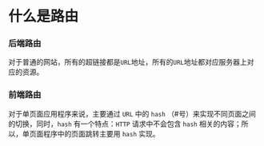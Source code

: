 # 什么是路由

### 后端路由

对于普通的网站，所有的超链接都是`URL`地址，所有的`URL`地址都对应服务器上对应的资源。

### 前端路由

对于单页面应用程序来说，主要通过 `URL`  中的 `hash` （#号）来实现不同页面之间的切换，同时，`hash` 有一个特点：`HTTP` 请求中不会包含 `hash` 相关的内容；所以，单页面程序中的页面跳转主要用 `hash` 实现。